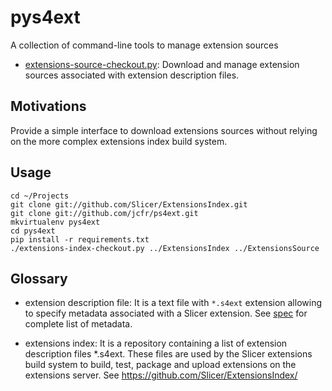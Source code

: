 pys4ext
=======

A collection of command-line tools to manage extension sources

* [extensions-source-checkout.py](extensions-source-checkout.py): Download and manage extension sources associated
with extension description files.


Motivations
-----------

Provide a simple interface to download extensions sources without relying on the more complex extensions index
build system.

Usage
-----

```
cd ~/Projects
git clone git://github.com/Slicer/ExtensionsIndex.git
git clone git://github.com/jcfr/ps4ext.git
mkvirtualenv pys4ext
cd pys4ext
pip install -r requirements.txt
./extensions-index-checkout.py ../ExtensionsIndex ../ExtensionsSource
```

Glossary
--------

* extension description file: It is a text file with `*.s4ext` extension allowing to specify metadata
associated with a Slicer extension. See [spec][slicer-extension-description-file-spec] for complete list
of metadata.

* extensions index:  It is a repository containing a list of extension description files *.s4ext. These
files are used by the Slicer extensions build system to build, test, package and upload extensions on the
extensions server. See https://github.com/Slicer/ExtensionsIndex/

[slicer-extension-description-file-spec]: http://wiki.slicer.org/slicerWiki/index.php/Documentation/Nightly/Developers/Extensions/DescriptionFile
